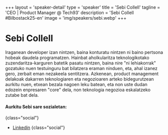 +++
layout = 'speaker-detail'
type = 'speaker'
title = 'Sebi Collell'
tagline = 'CEO | Product Manager @ Tech93'
description = 'Sebi Collell #Bilbostack25-en'
image = 'img/speakers/sebi.webp'
+++

# Sebi Collell

Iraganean developer izan nintzen, baina konturatu nintzen ni baino pertsona hobeak daudela programatzen. Hainbat aholkularitza teknologikotako zuzendaritza-karguren batetik pasatu nintzen, baina nire "ni lehiakorrak" gozatuko nuen testuinguru bat bilatzera eraman ninduen, eta, ahal izanez gero, zerbait eman nezakeela sentitzera. Azkenean, product management delakoak dakarren teknologiaren eta negozioaren arteko bidegurutzean aurkitu nuen, etxean bezala nagoen leku batean, eta non uste dudan edozein enpresaren "core" dela, non teknologia negozioa eskalatzeko zutabe bat dela.

#### Aurkitu Sebi sare sozialetan:

{class="social"}

- [Linkedin](https://www.linkedin.com/in/sebicollell)
  {class="social"}
